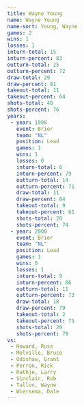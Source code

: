 ```yaml
---
title: Wayne Young
name: Wayne Young
name-sort: Young, Wayne
games: 2
wins: 1
losses: 1
inturn-total: 15
inturn-percent: 83
outturn-total: 25
outturn-percent: 72
draw-total: 29
draw-percent: 81
takeout-total: 11
takeout-percent: 64
shots-total: 40
shots-percent: 76
years:
 - year: 1998
   event: Brier
   team: "NL"
   position: Lead
   games: 1
   wins: 1
   losses: 0
   inturn-total: 6
   inturn-percent: 79
   outturn-total: 14
   outturn-percent: 71
   draw-total: 11
   draw-percent: 84
   takeout-total: 9
   takeout-percent: 61
   shots-total: 20
   shots-percent: 74
 - year: 2000
   event: Brier
   team: "NL"
   position: Lead
   games: 1
   wins: 0
   losses: 1
   inturn-total: 9
   inturn-percent: 86
   outturn-total: 11
   outturn-percent: 73
   draw-total: 18
   draw-percent: 79
   takeout-total: 2
   takeout-percent: 75
   shots-total: 20
   shots-percent: 79
vs:
 - Howard, Russ
 - Melville, Bruce
 - Odishaw, Grant
 - Perron, Rick
 - Rathje, Larry
 - Sinclair, Rob
 - Tallon, Wayne
 - Wiersema, Dale
---
```

